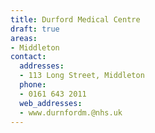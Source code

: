 ```yaml
---
title: Durford Medical Centre
draft: true
areas:
- Middleton
contact:
  addresses:
  - 113 Long Street, Middleton
  phone:
  - 0161 643 2011
  web_addresses:
  - www.durnfordm.@nhs.uk
---
```


